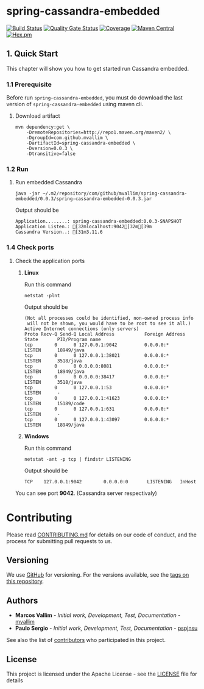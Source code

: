 # spring-cassandra-embedded

[![Build Status](https://travis-ci.org/mvallim/spring-cassandra-embedded.svg?branch=master)](https://travis-ci.org/mvallim/spring-cassandra-embedded)
[![Quality Gate Status](https://sonarcloud.io/api/project_badges/measure?project=spring-cassandra-embedded&metric=alert_status)](https://sonarcloud.io/dashboard?id=spring-cassandra-embedded)
[![Coverage](https://sonarcloud.io/api/project_badges/measure?project=spring-cassandra-embedded&metric=coverage)](https://sonarcloud.io/dashboard?id=spring-cassandra-embedded)
[![Maven Central](https://maven-badges.herokuapp.com/maven-central/com.github.mvallim/spring-cassandra-embedded/badge.svg)](https://maven-badges.herokuapp.com/maven-central/com.github.mvallim/spring-cassandra-embedded)
[![Hex.pm](https://img.shields.io/hexpm/l/plug.svg)](http://www.apache.org/licenses/LICENSE-2.0)

## 1. Quick Start

This chapter will show you how to get started run Cassandra embedded.

### 1.1 Prerequisite

Before run `spring-cassandra-embedded`, you must do download the last version of `spring-cassandra-embedded` using maven cli.

1. Download artifact

   ```shell
   mvn dependency:get \
       -DremoteRepositories=http://repo1.maven.org/maven2/ \
       -DgroupId=com.github.mvallim \
       -DartifactId=spring-cassandra-embedded \
       -Dversion=0.0.3 \
       -Dtransitive=false
   ```

### 1.2 Run

1. Run embedded Cassandra

   ```shell
   java -jar ~/.m2/repository/com/github/mvallim/spring-cassandra-embedded/0.0.3/spring-cassandra-embedded-0.0.3.jar
   ```

   Output should be

   ```text
   Application........: spring-cassandra-embedded:0.0.3-SNAPSHOT
   Application Listen.: [32mlocalhost:9042[32m[39m
   Cassandra Version..: [31m3.11.6
   ```

### 1.4 Check ports

1. Check the application ports

   1. **Linux**

      Run this command

      ```shell
      netstat -plnt
      ```

      Output should be

      ```text
      (Not all processes could be identified, non-owned process info
       will not be shown, you would have to be root to see it all.)
      Active Internet connections (only servers)
      Proto Recv-Q Send-Q Local Address           Foreign Address         State       PID/Program name
      tcp        0      0 127.0.0.1:9042          0.0.0.0:*               LISTEN      18949/java
      tcp        0      0 127.0.0.1:38021         0.0.0.0:*               LISTEN      3518/java
      tcp        0      0 0.0.0.0:8081            0.0.0.0:*               LISTEN      18949/java
      tcp        0      0 0.0.0.0:38417           0.0.0.0:*               LISTEN      3518/java
      tcp        0      0 127.0.0.1:53            0.0.0.0:*               LISTEN      -
      tcp        0      0 127.0.0.1:41623         0.0.0.0:*               LISTEN      15189/code
      tcp        0      0 127.0.0.1:631           0.0.0.0:*               LISTEN      -
      tcp        0      0 127.0.0.1:43097         0.0.0.0:*               LISTEN      18949/java
      ```

   1. **Windows**

      Run this command

      ```shell
      netstat -ant -p tcp | findstr LISTENING
      ```

      Output should be

      ```text
      TCP    127.0.0.1:9042        0.0.0.0:0       LISTENING   InHost
      ```

   You can see port **9042**. (Cassandra server respectivaly)


# Contributing

Please read [CONTRIBUTING.md](CONTRIBUTING.md) for details on our code of conduct, and the process for submitting pull requests to us.

## Versioning

We use [GitHub](https://github.com/mvallim/spring-cassadra-embedded) for versioning. For the versions available, see the [tags on this repository](https://github.com/mvallim/spring-cassadra-embedded/tags).

## Authors

* **Marcos Vallim** - *Initial work, Development, Test, Documentation* - [mvallim](https://github.com/mvallim)
* **Paulo Sergio** - *Initial work, Development, Test, Documentation* - [pspjnsu](https://github.com/pspjnsu)

See also the list of [contributors](CONTRIBUTORS.txt) who participated in this project.

## License

This project is licensed under the Apache License - see the [LICENSE](LICENSE) file for details
